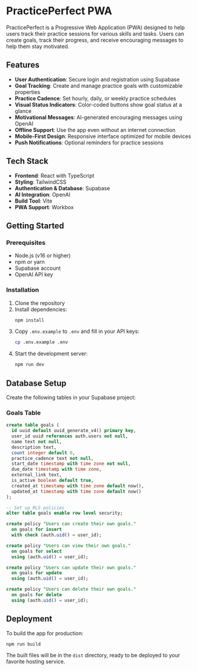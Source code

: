 # PracticePerfect PWA

PracticePerfect is a Progressive Web Application (PWA) designed to help users track their practice sessions for various skills and tasks. Users can create goals, track their progress, and receive encouraging messages to help them stay motivated.

## Features

- **User Authentication**: Secure login and registration using Supabase
- **Goal Tracking**: Create and manage practice goals with customizable properties
- **Practice Cadence**: Set hourly, daily, or weekly practice schedules
- **Visual Status Indicators**: Color-coded buttons show goal status at a glance
- **Motivational Messages**: AI-generated encouraging messages using OpenAI
- **Offline Support**: Use the app even without an internet connection
- **Mobile-First Design**: Responsive interface optimized for mobile devices
- **Push Notifications**: Optional reminders for practice sessions

## Tech Stack

- **Frontend**: React with TypeScript
- **Styling**: TailwindCSS
- **Authentication & Database**: Supabase
- **AI Integration**: OpenAI
- **Build Tool**: Vite
- **PWA Support**: Workbox

## Getting Started

### Prerequisites

- Node.js (v16 or higher)
- npm or yarn
- Supabase account
- OpenAI API key

### Installation

1. Clone the repository
2. Install dependencies:
   ```bash
   npm install
   ```
3. Copy `.env.example` to `.env` and fill in your API keys:
   ```bash
   cp .env.example .env
   ```
4. Start the development server:
   ```bash
   npm run dev
   ```

## Database Setup

Create the following tables in your Supabase project:

### Goals Table

```sql
create table goals (
  id uuid default uuid_generate_v4() primary key,
  user_id uuid references auth.users not null,
  name text not null,
  description text,
  count integer default 0,
  practice_cadence text not null,
  start_date timestamp with time zone not null,
  due_date timestamp with time zone,
  external_link text,
  is_active boolean default true,
  created_at timestamp with time zone default now(),
  updated_at timestamp with time zone default now()
);

-- Set up RLS policies
alter table goals enable row level security;

create policy "Users can create their own goals."
  on goals for insert
  with check (auth.uid() = user_id);

create policy "Users can view their own goals."
  on goals for select
  using (auth.uid() = user_id);

create policy "Users can update their own goals."
  on goals for update
  using (auth.uid() = user_id);

create policy "Users can delete their own goals."
  on goals for delete
  using (auth.uid() = user_id);
```

## Deployment

To build the app for production:

```bash
npm run build
```

The built files will be in the `dist` directory, ready to be deployed to your favorite hosting service.
